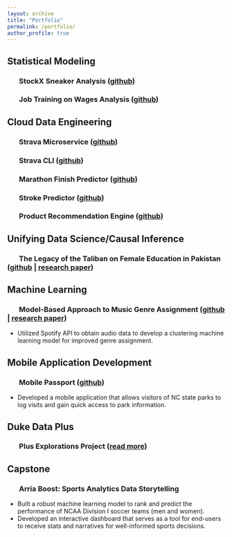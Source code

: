 ```yaml
---
layout: archive
title: "Portfolio"
permalink: /portfolio/
author_profile: true
---
```


## Statistical Modeling
  ### &nbsp;&nbsp;&nbsp;&nbsp;&nbsp;&nbsp; StockX Sneaker Analysis ([github](https://github.com/rmratliffbrown/final-stats-sneakers/blob/main/final-report.Rmd))
  ### &nbsp;&nbsp;&nbsp;&nbsp;&nbsp;&nbsp; Job Training on Wages Analysis ([github](https://github.com/rmratliffbrown/job-training-wages))

## Cloud Data Engineering
  ### &nbsp;&nbsp;&nbsp;&nbsp;&nbsp;&nbsp; Strava Microservice ([github](https://github.com/rmratliffbrown/data-engineering-strava-api)) 

  ### &nbsp;&nbsp;&nbsp;&nbsp;&nbsp;&nbsp; Strava CLI ([github](https://github.com/rmratliffbrown/strava-cli))

  ### &nbsp;&nbsp;&nbsp;&nbsp;&nbsp;&nbsp; Marathon Finish Predictor ([github](https://github.com/rmratliffbrown/ml-marathon-finish-predictor))

  ### &nbsp;&nbsp;&nbsp;&nbsp;&nbsp;&nbsp; Stroke Predictor ([github](https://github.com/rmratliffbrown/ml-stroke-predictor))

  ### &nbsp;&nbsp;&nbsp;&nbsp;&nbsp;&nbsp; Product Recommendation Engine ([github](https://github.com/rmratliffbrown/Recommend))

## Unifying Data Science/Causal Inference
  ### &nbsp;&nbsp;&nbsp;&nbsp;&nbsp;&nbsp; The Legacy of the Taliban on Female Education in Pakistan ([github](https://github.com/rmratliffbrown/uds-2022-ids-701-team-3) | [research paper](https://github.com/rmratliffbrown/uds-2022-ids-701-team-3/blob/main/40-docs/IDS-701_Final_Project_Report.pdf))

## Machine Learning
  ### &nbsp;&nbsp;&nbsp;&nbsp;&nbsp;&nbsp; Model-Based Approach to Music Genre Assignment ([github](https://github.com/rmratliffbrown/ml-genre-assignment) | [research paper](https://github.com/rmratliffbrown/ml-genre-assignment/blob/main/30_docs/final-report.pdf)) 
  * Utilized Spotify API to obtain audio data to develop a clustering machine learning model for improved genre assignment.

## Mobile Application Development
  ### &nbsp;&nbsp;&nbsp;&nbsp;&nbsp;&nbsp; Mobile Passport ([github](https://github.com/rmratliffbrown/mobile-passport))
  * Developed a mobile application that allows visitors of NC state parks to log visits and gain quick access to park information. 

## Duke Data Plus
  ### &nbsp;&nbsp;&nbsp;&nbsp;&nbsp;&nbsp; Plus Explorations Project ([read more](https://bigdata.duke.edu/projects/plus-programs-data-exploration/))

## Capstone
  ### &nbsp;&nbsp;&nbsp;&nbsp;&nbsp;&nbsp; Arria Boost: Sports Analytics Data Storytelling
  * Built a robust machine learning model to rank and predict the performance of NCAA Division I soccer teams (men and women).
  * Developed an interactive dashboard that serves as a tool for end-users to receive stats and narratives for well-informed sports decisions.


